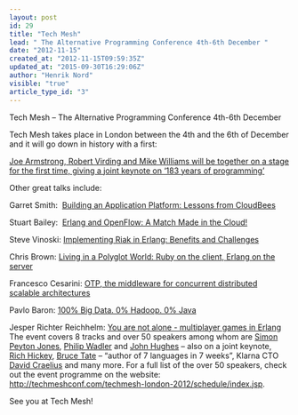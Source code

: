 ```yaml
---
layout: post
id: 29
title: "Tech Mesh"
lead: " The Alternative Programming Conference 4th-6th December "
date: "2012-11-15"
created_at: "2012-11-15T09:59:35Z"
updated_at: "2015-09-30T16:29:06Z"
author: "Henrik Nord"
visible: "true"
article_type_id: "3"
---
```


Tech Mesh – The Alternative Programming Conference 4th-6th December




Tech Mesh takes place in London between the 4th and the 6th of December and it will go down in history with a first:

[Joe Armstrong, Robert Virding and Mike Williams will be together on a stage for the first time, giving a joint keynote on ‘183 years of programming’](http://techmeshconf.com/techmesh-london-2012/presentation/Keynote:%20183%20Years%20of%20Programming)

Other great talks include:

Garret Smith:  [Building an Application Platform: Lessons from CloudBees](http://techmeshconf.com/techmesh-london-2012/presentation/Building%20an%20Application%20Platform:%20Lessons%20from%20CloudBees)

Stuart Bailey:  [Erlang and OpenFlow: A Match Made in the Cloud!](http://techmeshconf.com/techmesh-london-2012/presentation/Erlang%20and%20OpenFlow:%20A%20Match%20Made%20in%20the%20Cloud%21)

Steve Vinoski: [Implementing Riak in Erlang: Benefits and Challenges](http://techmeshconf.com/techmesh-london-2012/presentation/Implementing%20Riak%20in%20Erlang:%20Benefits%20and%20Challenges)

Chris Brown: [Living in a Polyglot World: Ruby on the client, Erlang on the server](http://techmeshconf.com/techmesh-london-2012/presentation/Living%20in%20a%20Polyglot%20World:%20Ruby%20on%20the%20client,%20Erlang%20on%20the%20server)

Francesco Cesarini: [OTP, the middleware for concurrent distributed scalable architectures](http://techmeshconf.com/techmesh-london-2012/presentation/OTP,%20the%20middleware%20for%20concurrent%20distributed%20scalable%20architectures)

Pavlo Baron: [100% Big Data. 0% Hadoop. 0% Java](http://techmeshconf.com/techmesh-london-2012/presentations/show_presentation.jsp?oid=4653)

Jesper Richter Reichhelm: [You are not alone - multiplayer games in Erlang](http://techmeshconf.com/techmesh-london-2012/presentation/You%20are%20not%20alone%20-%20multiplayer%20games%20in%20Erlang)
  
The event covers 8 tracks and over 50 speakers among whom are [Simon Peyton Jones](http://techmeshconf.com/techmesh-london-2012/speaker/Simon+Peyton+Jones), [Philip Wadler](http://techmeshconf.com/techmesh-london-2012/speaker/Philip+Wadler) and [John Hughes](http://techmeshconf.com/techmesh-london-2012/speaker/John+Hughes) – also on a joint keynote, [Rich Hickey](http://techmeshconf.com/techmesh-london-2012/speaker/Rich+Hickey), [Bruce Tate](http://techmeshconf.com/techmesh-london-2012/speaker/Bruce+Tate) – “author of 7 languages in 7 weeks”, Klarna CTO [David Craelius](http://techmeshconf.com/techmesh-london-2012/speaker/David+Craelius) and many more. For a full list of the over 50 speakers, check out the event programme on the website: <http://techmeshconf.com/techmesh-london-2012/schedule/index.jsp>.

See you at Tech Mesh!
